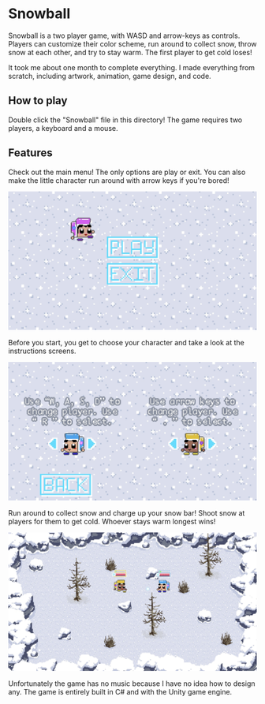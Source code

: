 # Snowball
Snowball is a two player game, with WASD and arrow-keys as controls. Players can customize their color scheme, run around to collect snow, throw snow at each other, and try to stay warm. The first player to get cold loses!

It took me about one month to complete everything. I made everything from scratch, including artwork, animation, game design, and code.

## How to play

Double click the "Snowball" file in this directory! The game requires two players, a keyboard and a mouse.

## Features
Check out the main menu! The only options are play or exit. You can also make the little character run around with arrow keys if you're bored!

![Menu display](readme_images/menu.jpg)

Before you start, you get to choose your character and take a look at the instructions screens.

![Character selector screen](readme_images/selector.jpg)

Run around to collect snow and charge up your snow bar! Shoot snow at players for them to get cold. Whoever stays warm longest wins!

![Gameplay screen](readme_images/gameplay.jpg)

Unfortunately the game has no music because I have no idea how to design any. The game is entirely built in C# and with the Unity game engine.
